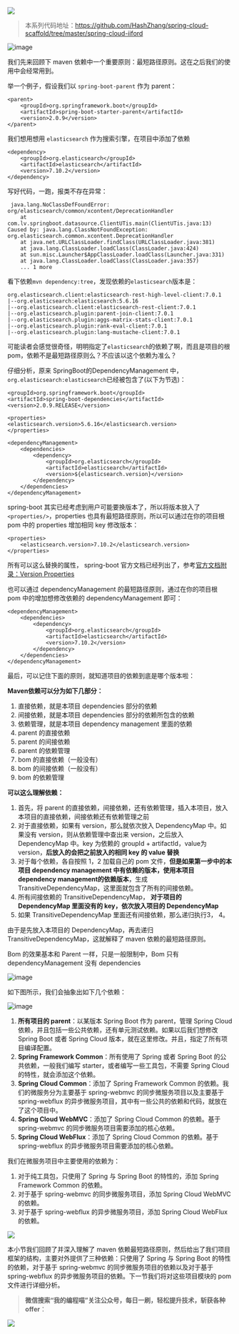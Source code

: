 ![](https://zhxhash-blog.oss-cn-beijing.aliyuncs.com/Spring%20Cloud%20%E5%8D%87%E7%BA%A7%E4%B9%8B%E8%B7%AF/2020.x/Spring%20Cloud%20%E5%8D%87%E7%BA%A7%E4%B9%8B%E8%B7%AF%20Logo.jpg)

> 本系列代码地址：https://github.com/HashZhang/spring-cloud-scaffold/tree/master/spring-cloud-iiford

![image](https://zhxhash-blog.oss-cn-beijing.aliyuncs.com/Spring%20Cloud%20%E5%8D%87%E7%BA%A7%E4%B9%8B%E8%B7%AF/2020.x/4-01.%20%20maven%20%E4%BE%9D%E8%B5%96%E7%9A%84%E6%9C%80%E7%9F%AD%E8%B7%AF%E5%BE%84%E5%8E%9F%E5%88%99%E5%9B%9E%E9%A1%BE.jpg)

我们先来回顾下 maven 依赖中一个重要原则：最短路径原则。这在之后我们的使用中会经常用到。

举一个例子，假设我们以 `spring-boot-parent` 作为 parent：
```
<parent>
    <groupId>org.springframework.boot</groupId>
    <artifactId>spring-boot-starter-parent</artifactId>
    <version>2.0.9</version>
</parent>
```
我们想用想用 `elasticsearch` 作为搜索引擎，在项目中添加了依赖

```
<dependency>
    <groupId>org.elasticsearch</groupId>
    <artifactId>elasticsearch</artifactId>
    <version>7.10.2</version>
</dependency>
```

写好代码，一跑，报类不存在异常：
```
 java.lang.NoClassDefFoundError: org/elasticsearch/common/xcontent/DeprecationHandler
    at com.lv.springboot.datasource.ClientUTis.main(ClientUTis.java:13)
Caused by: java.lang.ClassNotFoundException: org.elasticsearch.common.xcontent.DeprecationHandler
    at java.net.URLClassLoader.findClass(URLClassLoader.java:381)
    at java.lang.ClassLoader.loadClass(ClassLoader.java:424)
    at sun.misc.Launcher$AppClassLoader.loadClass(Launcher.java:331)
    at java.lang.ClassLoader.loadClass(ClassLoader.java:357)
    ... 1 more
```
看下依赖`mvn dependency:tree`，发现依赖的`elasticsearch`版本是：
```
org.elasticsearch.client:elasticsearch-rest-high-level-client:7.0.1
|--org.elasticsearch:elasticsearch:5.6.16
|--org.elasticsearch.client:elasticsearch-rest-client:7.0.1
|--org.elasticsearch.plugin:parent-join-client:7.0.1
|--org.elasticsearch.plugin:aggs-matrix-stats-client:7.0.1
|--org.elasticsearch.plugin:rank-eval-client:7.0.1
|--org.elasticsearch.plugin:lang-mustache-client:7.0.1
```
可能读者会感觉很奇怪，明明指定了`elasticsearch`的依赖了啊，而且是项目的根 pom，依赖不是最短路径原则么？不应该以这个依赖为准么？

仔细分析，原来 SpringBoot的DependencyManagement 中，`org.elasticsearch:elasticsearch`已经被包含了(以下为节选)：

```
<groupId>org.springframework.boot</groupId>
<artifactId>spring-boot-dependencies</artifactId>
<version>2.0.9.RELEASE</version>

<properties>
<elasticsearch.version>5.6.16</elasticsearch.version>
</properties>

<dependencyManagement>
    <dependencies>
        <dependency>
            <groupId>org.elasticsearch</groupId>
            <artifactId>elasticsearch</artifactId>
            <version>${elasticsearch.version}</version>
        </dependency>
    </dependencies>
</dependencyManagement>

```

spring-boot 其实已经考虑到用户可能要换版本了，所以将版本放入了 `<properties/>`，properties 也具有最短路径原则，所以可以通过在你的项目根 pom 中的 properties 增加相同 key 修改版本：
```
<properties>
    <elasticsearch.version>7.10.2</elasticsearch.version>
</properties>
```
所有可以这么替换的属性， spring-boot 官方文档已经列出了，参考[官方文档附录：Version Properties](https://docs.spring.io/spring-boot/docs/2.4.2/reference/htmlsingle/#10.F.2.%20Version%20Properties)

也可以通过 dependencyManagement 的最短路径原则，通过在你的项目根 pom 中的增加想修改依赖的 dependencyManagement 即可：
```
<dependencyManagement>
    <dependencies>
        <dependency>
            <groupId>org.elasticsearch</groupId>
            <artifactId>elasticsearch</artifactId>
            <version>7.10.2</version>
        </dependency>
    </dependencies>
</dependencyManagement>
```

最后，可以记住下面的原则，就知道项目的依赖到底是哪个版本啦：

**Maven依赖可以分为如下几部分：**
1. 直接依赖，就是本项目 dependencies 部分的依赖
2. 间接依赖，就是本项目 dependencies 部分的依赖所包含的依赖
3. 依赖管理，就是本项目 dependency management 里面的依赖
4. parent 的直接依赖
5. parent 的间接依赖
6. parent 的依赖管理
7. bom 的直接依赖（一般没有）
8. bom 的间接依赖（一般没有）
9. bom 的依赖管理

**可以这么理解依赖：**
1. 首先，将 parent 的直接依赖，间接依赖，还有依赖管理，插入本项目，放入本项目的直接依赖，间接依赖还有依赖管理之前
2. 对于直接依赖，如果有 version，那么就依次放入 DependencyMap 中。如果没有 version，则从依赖管理中查出来 version，之后放入 DependencyMap 中。key 为依赖的 groupId + artifactId，value为version，**后放入的会把之前放入的相同 key 的 value 替换**
3. 对于每个依赖，各自按照 1，2 加载自己的 pom 文件，**但是如果第一步中的本项目 dependency management 中有依赖的版本，使用本项目 dependency management的依赖版本**，生成 TransitiveDependencyMap，这里面就包含了所有的间接依赖。
4. 所有间接依赖的 TransitiveDependencyMap， **对于项目的 DependencyMap 里面没有的 key，依次放入项目的 DependencyMap**
5. 如果 TransitiveDependencyMap 里面还有间接依赖，那么递归执行3， 4。

由于是先放入本项目的 DependencyMap，再去递归 TransitiveDependencyMap，这就解释了 maven 依赖的最短路径原则。

Bom 的效果基本和 Parent 一样，只是一般限制中，Bom 只有 dependencyManagement 没有 dependencies

![image](https://zhxhash-blog.oss-cn-beijing.aliyuncs.com/Spring%20Cloud%20%E5%8D%87%E7%BA%A7%E4%B9%8B%E8%B7%AF/2020.x/4-02.%20%E5%9F%BA%E7%A1%80%E6%A1%86%E6%9E%B6%E9%A1%B9%E7%9B%AE%E7%BB%93%E6%9E%84.jpg)

如下图所示，我们会抽象出如下几个依赖：

![image](https://zhxhash-blog.oss-cn-beijing.aliyuncs.com/Spring%20Cloud%20%E5%8D%87%E7%BA%A7%E4%B9%8B%E8%B7%AF/2020.x/4-01.%20Dependency.png)

1. **所有项目的 parent**：以某版本 Spring Boot 作为 parent，管理 Spring Cloud 依赖，并且包括一些公共依赖，还有单元测试依赖。如果以后我们想修改 Spring Boot 或者 Spring Cloud 版本，就在这里修改。并且，指定了所有项目编译配置。
2. **Spring Framework Common**：所有使用了 Spring 或者 Spring Boot 的公共依赖，一般我们编写 starter，或者编写一些工具包，不需要 Spring Cloud 的特性，就会添加这个依赖。
3. **Spring Cloud Common**：添加了 Spring Framework Common 的依赖。我们的微服务分为主要基于 spring-webmvc 的同步微服务项目以及主要基于 spring-webflux 的异步微服务项目，其中有一些公共的依赖和代码，就放在了这个项目中。
4. **Spring Cloud WebMVC**：添加了 Spring Cloud Common 的依赖。基于 spring-webmvc 的同步微服务项目需要添加的核心依赖。
5. **Spring Cloud WebFlux**：添加了 Spring Cloud Common 的依赖。基于 spring-webflux 的异步微服务项目需要添加的核心依赖。


我们在微服务项目中主要使用的依赖为：
1. 对于纯工具包，只使用了 Spring 与 Spring Boot 的特性的，添加 Spring Framework Common 的依赖。
2. 对于基于 spring-webmvc 的同步微服务项目，添加 Spring Cloud WebMVC 的依赖。
3. 对于基于 spring-webflux 的异步微服务项目，添加 Spring Cloud WebFlux 的依赖。

![](https://zhxhash-blog.oss-cn-beijing.aliyuncs.com/Spring%20Cloud%20%E5%8D%87%E7%BA%A7%E4%B9%8B%E8%B7%AF/2020.x/%E6%80%BB%E7%BB%93%E4%B8%8E%E5%90%8E%E7%BB%AD.png)


本小节我们回顾了并深入理解了 maven 依赖最短路径原则，然后给出了我们项目框架的结构，主要对外提供了三种依赖：只使用了 Spring 与 Spring Boot 的特性的依赖，对于基于 spring-webmvc 的同步微服务项目的依赖以及对于基于 spring-webflux 的异步微服务项目的依赖。下一节我们将对这些项目模块的 pom 文件进行详细分析。

> **微信搜索“我的编程喵”关注公众号，每日一刷，轻松提升技术，斩获各种offer**：

![](https://zhxhash-blog.oss-cn-beijing.aliyuncs.com/%E5%85%AC%E4%BC%97%E5%8F%B7QR.gif)